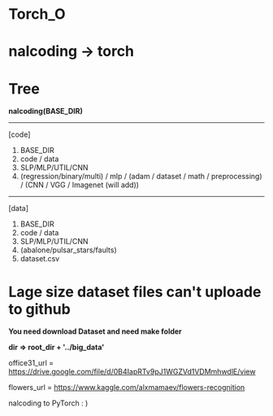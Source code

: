 # Torch_O
# nalcoding -> torch

# Tree

**nalcoding(BASE_DIR)**

----------------------------------------------
[code]
1. BASE_DIR
2. code / data 
3. SLP/MLP/UTIL/CNN
4. (regression/binary/multi) / mlp / (adam / dataset / math / preprocessing) / (CNN / VGG / Imagenet (will add))
----------------------------------------------
[data]
1. BASE_DIR
2. code / data 
3. SLP/MLP/UTIL/CNN
4. (abalone/pulsar_stars/faults)
5. dataset.csv

# Lage size dataset files can't uploade to github 

**You need download Dataset and need make folder**

**dir => root_dir + '../big_data'**

office31_url = https://drive.google.com/file/d/0B4IapRTv9pJ1WGZVd1VDMmhwdlE/view

flowers_url = https://www.kaggle.com/alxmamaev/flowers-recognition


nalcoding to PyTorch : )
